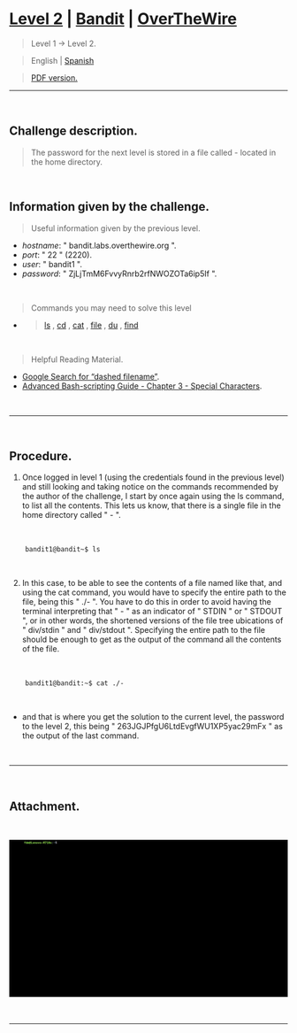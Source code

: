 
# [Level 2](https://overthewire.org/wargames/bandit/bandit2.html) | [Bandit](https://overthewire.org/wargames/bandit/) | [OverTheWire](https://overthewire.org/wargames/)
> Level 1 &rarr; Level 2.

> English | [Spanish](https://github.com/frandausmeier/CTF_Write-Ups/blob/main/OverTheWire/Bandit/Level_2/nivel-2_bandit_overthewire_esp.md)

> [PDF version.](https://github.com/frandausmeier/CTF_Write-Ups/blob/main/OverTheWire/Bandit/Level_2/level-2_bandit_overthewire_eng.pdf)

-----

<br>

## Challenge description.

> The password for the next level is stored in a file called - located in the home directory.

<br>

## Information given by the challenge.
> Useful information given by the previous level.
- _hostname_: " bandit.labs.overthewire.org ".
- _port_: " 22 " (2220).
- _user_: " bandit1 ".
- _password_: " ZjLjTmM6FvvyRnrb2rfNWOZOTa6ip5If ".

<br>

> Commands you may need to solve this level
- > [ls](https://manpages.ubuntu.com/manpages/noble/man1/ls.1.html)  ,  [cd](https://manpages.ubuntu.com/manpages/noble/man1/cd.1posix.html)  ,  [cat](https://manpages.ubuntu.com/manpages/noble/man1/cat.1.html)  ,  [file](https://manpages.ubuntu.com/manpages/noble/man1/file.1.html)  ,  [du](https://manpages.ubuntu.com/manpages/noble/man1/du.1.html)  ,  [find](https://manpages.ubuntu.com/manpages/noble/man1/find.1.html)

<br>

> Helpful Reading Material.
- [Google Search for “dashed filename”](https://www.google.com/search?q=dashed+filename).
- [Advanced Bash-scripting Guide - Chapter 3 - Special Characters](https://linux.die.net/abs-guide/special-chars.html).

<br>

-----

<br>

## Procedure.
1. Once logged in level 1 (using the credentials found in the previous level) and still looking and taking notice on the commands recommended by the author of the challenge, I start by once again using the ls command, to list all the contents. This lets us know, that there is a single file in the home directory called " - ".

<br>
    
```
	bandit1@bandit~$ ls
```
 
<br>

2. In this case, to be able to see the contents of a file named like that, and using the cat command, you would have to specify the entire path to the file, being this " ./- ". You have to do this in order to avoid having the terminal interpreting that " - " as an indicator of " STDIN " or " STDOUT ", or in other words, the shortened versions of the file tree ubications of " div/stdin " and " div/stdout ". Specifying the entire path to the file should be enough to get as the output of the command all the contents of the file.

<br>

```
	bandit1@bandit:~$ cat ./-
```

<br>

- and that is where you get the solution to the current level,  the password to the level 2, this being " 263JGJPfgU6LtdEvgfWU1XP5yac29mFx " as the output of the last command.

<br>

-----

<br>

## Attachment.

<br>

<p align="center">
  <img src="./attachments/level-2_bandit_overthewire.gif" />
</p>

<br>

----
